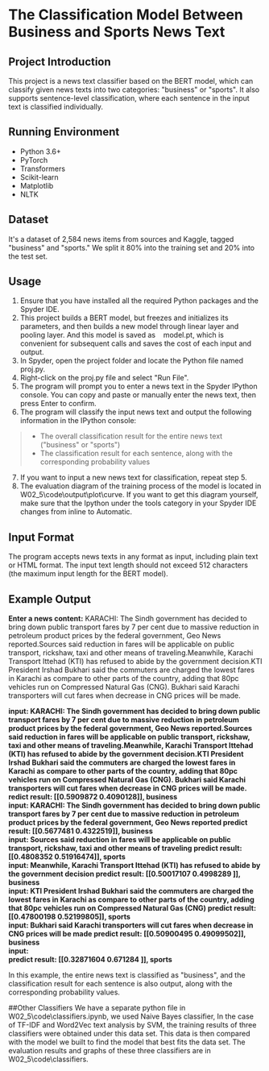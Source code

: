 # The Classification Model Between Business and Sports News Text

## Project Introduction

This project is a news text classifier based on the BERT model, which can classify given news texts into two categories: "business" or "sports". It also supports sentence-level classification, where each sentence in the input text is classified individually.

## Running Environment

- Python 3.6+
- PyTorch
- Transformers
- Scikit-learn
- Matplotlib
- NLTK

## Dataset

It's a dataset of 2,584 news items from sources and Kaggle, tagged "business" and "sports." We split it 80% into the training set and 20% into the test set.

## Usage

1. Ensure that you have installed all the required Python packages and the Spyder IDE.
2. This project builds a BERT model, but freezes and initializes its parameters, and then builds a new model through linear layer and pooling layer. And this model is saved as 
   model.pt, which is convenient for subsequent calls and saves the cost of each input and output.
3. In Spyder, open the project folder and locate the Python file named proj.py.
4. Right-click on the proj.py file and select "Run File".
5. The program will prompt you to enter a news text in the Spyder IPython console. You can copy and paste or manually enter the news text, then press Enter to confirm.
6. The program will classify the input news text and output the following information in the IPython console:
>* The overall classification result for the entire news text ("business" or "sports")
>* The classification result for each sentence, along with the corresponding probability values
7. If you want to input a new news text for classification, repeat step 5. 
8. The evaluation diagram of the training process of the model is located in  W02_5\code\output\plot\curve. If you want to get this diagram yourself, make sure that the Ipython under the tools category in your Spyder IDE changes from inline to Automatic.
 

## Input Format

The program accepts news texts in any format as input, including plain text or HTML format. The input text length should not exceed 512 characters (the maximum input length for the BERT model).

## Example Output
**Enter a news content:** KARACHI: The Sindh government has decided to bring down public transport fares by 7 per cent due to massive reduction in petroleum product prices by the federal government, Geo News reported.Sources said reduction in fares will be applicable on public transport, rickshaw, taxi and other means of traveling.Meanwhile, Karachi Transport Ittehad (KTI) has refused to abide by the government decision.KTI President Irshad Bukhari said the commuters are charged the lowest fares in Karachi as compare to other parts of the country, adding that 80pc vehicles run on Compressed Natural Gas (CNG). Bukhari said Karachi transporters will cut fares when decrease in CNG prices will be made.

__input: KARACHI: The Sindh government has decided to bring down public transport fares by 7 per cent due to massive reduction in petroleum product prices by the federal government, Geo News reported.Sources said reduction in fares will be applicable on public transport, rickshaw, taxi and other means of traveling.Meanwhile, Karachi Transport Ittehad (KTI) has refused to abide by the government decision.KTI President Irshad Bukhari said the commuters are charged the lowest fares in Karachi as compare to other parts of the country, adding that 80pc vehicles run on Compressed Natural Gas (CNG). Bukhari said Karachi transporters will cut fares when decrease in CNG prices will be made.
redict result: [[0.5909872 0.4090128]], business  
input: KARACHI: The Sindh government has decided to bring down public transport fares by 7 per cent due to massive reduction in petroleum product prices by the federal government, Geo News reported
predict result: [[0.5677481 0.4322519]], business  
input: Sources said reduction in fares will be applicable on public transport, rickshaw, taxi and other means of traveling
predict result: [[0.4808352  0.51916474]], sports  
input: Meanwhile, Karachi Transport Ittehad (KTI) has refused to abide by the government decision
predict result: [[0.50017107 0.4998289 ]], business  
input: KTI President Irshad Bukhari said the commuters are charged the lowest fares in Karachi as compare to other parts of the country, adding that 80pc vehicles run on Compressed Natural Gas (CNG)
predict result: [[0.47800198 0.52199805]], sports  
input:  Bukhari said Karachi transporters will cut fares when decrease in CNG prices will be made
predict result: [[0.50900495 0.49099502]], business  
input:  
predict result: [[0.32871604 0.671284  ]], sports__

In this example, the entire news text is classified as "business", and the classification result for each sentence is also output, along with the corresponding probability values.

##Other Classifiers
We have a separate python file in W02_5\code\classifiers.ipynb, we used Naive Bayes classifier, In the case of TF-IDF and Word2Vec text analysis by SVM, the training results of three classifiers were obtained under this data set. This data is then compared with the model we built to find the model that best fits the data set. The evaluation results and graphs of these three classifiers are in W02_5\code\classifiers.